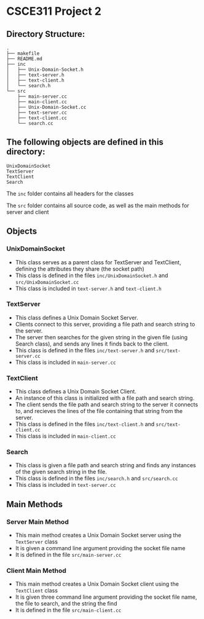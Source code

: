 # CSCE311 Project 2

## Directory Structure:
```
.
├── makefile
├── README.md
├── inc
│   ├── Unix-Domain-Socket.h
│   ├── text-server.h
│   ├── text-client.h
│   └── search.h
└── src
    ├── main-server.cc
    ├── main-client.cc
    ├── Unix-Domain-Socket.cc
    ├── text-server.cc
    ├── text-client.cc
    └── search.cc
```

## The following objects are defined in this directory:

    UnixDomainSocket
    TextServer
    TextClient
    Search


The `inc` folder contains all headers for the classes

The `src` folder contains all source code, as well as the main methods for server and client

## Objects

### UnixDomainSocket
- This class serves as a parent class for TextServer and TextClient, defining the attributes they share (the socket path)
- This class is defined in the files `inc/UnixDomainSocket.h` and `src/UnixDomainSocket.cc`
- This class is included in `text-server.h` and `text-client.h`

### TextServer
- This class defines a Unix Domain Socket Server.
- Clients connect to this server, providing a file path and search string to the server.
- The server then searches for the given string in the given file (using Search class), and sends any lines it finds back to the client.
- This class is defined in the files `inc/text-server.h` and `src/text-server.cc`
- This class is included in `main-server.cc`

### TextClient
- This class defines a Unix Domain Socket Client.
- An instance of this class is initialized with a file path and search string.
- The client sends the file path and search string to the server it connects to, and recieves the lines of the file containing that string from the server.
- This class is defined in the files `inc/text-client.h` and `src/text-client.cc`
- This class is included in `main-client.cc`

### Search
- This class is given a file path and search string and finds any instances of the given search string in the file.
- This class is defined in the files `inc/search.h` and `src/search.cc`
- This class is included in `text-server.cc`

## Main Methods

### Server Main Method
- This main method creates a Unix Domain Socket server using the `TextServer` class
- It is given a command line argument providing the socket file name
- It is defined in the file `src/main-server.cc`

### Client Main Method
- This main method creates a Unix Domain Socket client using the `TextClient` class
- It is given three command line argument providing the socket file name, the file to search, and the string the find
- It is defined in the file `src/main-client.cc`

